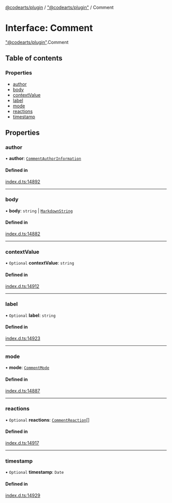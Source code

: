 [@codearts/plugin](../README.md) / ["@codearts/plugin"](../modules/_codearts_plugin_.md) / Comment

# Interface: Comment

["@codearts/plugin"](../modules/_codearts_plugin_.md).Comment

## Table of contents

### Properties

- [author](codearts_plugin_.Comment.md#author)
- [body](codearts_plugin_.Comment.md#body)
- [contextValue](codearts_plugin_.Comment.md#contextvalue)
- [label](codearts_plugin_.Comment.md#label)
- [mode](codearts_plugin_.Comment.md#mode)
- [reactions](codearts_plugin_.Comment.md#reactions)
- [timestamp](codearts_plugin_.Comment.md#timestamp)

## Properties

### author

• **author**: [`CommentAuthorInformation`](codearts_plugin_.CommentAuthorInformation.md)

#### Defined in

[index.d.ts:14892](https://github.com/huaweicloud/cloudide-plugin-api/blob/3b0eee8/index.d.ts#L14892)

___

### body

• **body**: `string` \| [`MarkdownString`](../classes/codearts_plugin_.MarkdownString.md)

#### Defined in

[index.d.ts:14882](https://github.com/huaweicloud/cloudide-plugin-api/blob/3b0eee8/index.d.ts#L14882)

___

### contextValue

• `Optional` **contextValue**: `string`

#### Defined in

[index.d.ts:14912](https://github.com/huaweicloud/cloudide-plugin-api/blob/3b0eee8/index.d.ts#L14912)

___

### label

• `Optional` **label**: `string`

#### Defined in

[index.d.ts:14923](https://github.com/huaweicloud/cloudide-plugin-api/blob/3b0eee8/index.d.ts#L14923)

___

### mode

• **mode**: [`CommentMode`](../enums/codearts_plugin_.CommentMode.md)

#### Defined in

[index.d.ts:14887](https://github.com/huaweicloud/cloudide-plugin-api/blob/3b0eee8/index.d.ts#L14887)

___

### reactions

• `Optional` **reactions**: [`CommentReaction`](codearts_plugin_.CommentReaction.md)[]

#### Defined in

[index.d.ts:14917](https://github.com/huaweicloud/cloudide-plugin-api/blob/3b0eee8/index.d.ts#L14917)

___

### timestamp

• `Optional` **timestamp**: `Date`

#### Defined in

[index.d.ts:14929](https://github.com/huaweicloud/cloudide-plugin-api/blob/3b0eee8/index.d.ts#L14929)
